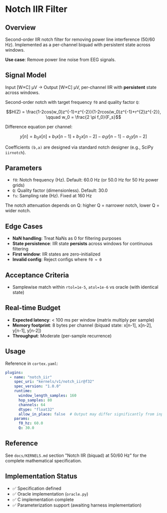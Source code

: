 # Notch IIR Filter

## Overview

Second-order IIR notch filter for removing power line interference (50/60 Hz). Implemented as a per-channel biquad with persistent state across windows.

**Use case**: Remove power line noise from EEG signals.

## Signal Model

Input [W×C] µV → Output [W×C] µV, per-channel IIR with **persistent** state across windows.

Second-order notch with target frequency `f0` and quality factor `Q`:

$$H(Z) = \frac{1-2cos(w_0)z^{-1}+z^{-2}}{1-2rcos(w_0)z^{-1}+r^{2}z^{-2}}, \qquad w_0 = \frac{2 \pi f_0}{F_s}$$

Difference equation per channel:

$$y[n]=b_0 x[n]+b_1 x[n−1]+b_2 x[n−2]−a_1 y[n−1]−a_2 y[n−2]$$

Coefficients `(b,a)` are designed via standard notch designer (e.g., SciPy `iirnotch`).

## Parameters

- `f0`: Notch frequency (Hz). Default: 60.0 Hz (or 50.0 Hz for 50 Hz power grids)
- `Q`: Quality factor (dimensionless). Default: 30.0
- `fs`: Sampling rate (Hz). Fixed at 160 Hz

The notch attenuation depends on Q: higher Q = narrower notch, lower Q = wider notch.

## Edge Cases

- **NaN handling**: Treat NaNs as 0 for filtering purposes
- **State persistence**: IIR state **persists** across windows for continuous filtering
- **First window**: IIR states are zero-initialized
- **Invalid config**: Reject configs where `f0 ≈ 0`

## Acceptance Criteria

- Samplewise match within `rtol=1e-5`, `atol=1e-6` vs oracle (with identical state)

## Real-time Budget

- **Expected latency**: < 100 ms per window (matrix multiply per sample)
- **Memory footprint**: 8 bytes per channel (biquad state: x[n-1], x[n-2], y[n-1], y[n-2])
- **Throughput**: Moderate (per-sample recurrence)

## Usage

Reference in `cortex.yaml`:

```yaml
plugins:
  - name: "notch_iir"
    spec_uri: "kernels/v1/notch_iir@f32"
    spec_version: "1.0.0"
    runtime:
      window_length_samples: 160
      hop_samples: 80
      channels: 64
      dtype: "float32"
      allow_in_place: false  # Output may differ significantly from input
    params:
      f0_hz: 60.0
      Q: 30.0
```

## Reference

See `docs/KERNELS.md` section "Notch IIR (biquad) at 50/60 Hz" for the complete mathematical specification.

## Implementation Status

- ✅ Specification defined
- ✅ Oracle implementation (`oracle.py`)
- ✅ C implementation complete
- ✅ Parameterization support (awaiting harness implementation)

